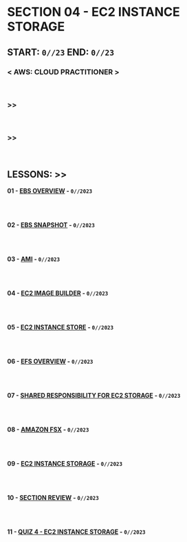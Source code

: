 # SECTION 04 - EC2 INSTANCE STORAGE

## **START: `0//23` END: `0//23`**

### < AWS: CLOUD PRACTITIONER > <br>

<br>

### >>

<br>

### >>

<br>

## LESSONS: >>

**01 - [EBS OVERVIEW]() - `0//2023`**<br>
<br>

<br>

**02 - [EBS SNAPSHOT]() - `0//2023`**<br>
<br>

<br>

**03 - [AMI]() - `0//2023`**<br>
<br>

<br>

**04 - [EC2 IMAGE BUILDER]() - `0//2023`**<br>
<br>

<br>

**05 - [EC2 INSTANCE STORE]() - `0//2023`**<br>
<br>

<br>

**06 - [EFS OVERVIEW]() - `0//2023`**<br>
<br>

<br>

**07 - [SHARED RESPONSIBILITY FOR EC2 STORAGE]() - `0//2023`**<br>
<br>

<br>

**08 - [AMAZON FSX]() - `0//2023`**<br>
<br>

<br>

**09 - [EC2 INSTANCE STORAGE]() - `0//2023`**<br>
<br>

<br>

**10 - [SECTION REVIEW]() - `0//2023`**<br>
<br>

<br>

**11 - [QUIZ 4 - EC2 INSTANCE STORAGE]() - `0//2023`**<br>
<br>

<br>
